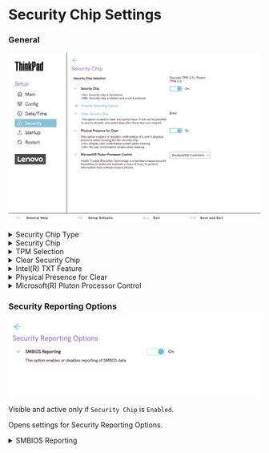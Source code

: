# Security Chip Settings #

### General ###

![](./img/tp_securitychip.png)

<details><summary>Security Chip Type</summary>

Shows the security chip type.

View-only when only one TPM option is available.

For some AMD and Qualcomm models, the TPM can be switched from the default discrete TPM 2.0 chip to the Microsoft(R) Pluton TPM 2.0.

!> If a device registered with Autopilot is switched from discrete TPM to Pluton, it will no longer be recognized by the Autopilot service. An administrator will need to [manually register the device again](https://learn.microsoft.com/en-us/autopilot/add-devices#collect-the-hardware-hash) after switching to Pluton to enable Autopilot again.

[Available via standard Windows commands](https://docs.microsoft.com/en-us/powershell/module/trustedplatformmodule/?view=windowsserver2019-ps&preserve-view=true&viewFallbackFrom=win10-ps)

</details>

<details><summary>Security Chip</summary>

Whether to enable security chip functionality.

Possible options:

1.	**On** - Default.
2.	Off - security chip is hidden and is not functional.

?>  If shows `MFG Mode` (manufacturing mode), then TPM (Trusted Platform Module) must be provisioned correctly. If this occurs on a ship-level system, please contact Lenovo Support for assistance.

| WMI Setting name | Values | Locked by SVP | AMD/Intel |
|:---|:---|:---|:---|
| SecurityChip | Active, Inactive, Disable, Enable | Yes | Both |

</details>

<details><summary>TPM Selection</summary>

Only an option on some AMD and some Qualcomm models. Allows to switch from discrete TPM 2.0 to Microsoft Pluton TPM 2.0.

!> In order to switch to Pluton TPM, the Microsoft Pluton Processor Control setting must already be Enabled.

!> If a device registered with Autopilot is switched from discrete TPM to Pluton, it will no longer be recognized by the Autopilot service. An administrator will need to [manually register the device again](https://learn.microsoft.com/en-us/autopilot/add-devices#collect-the-hardware-hash) after switching to Pluton to enable Autopilot again.

| WMI Setting name | Values | Locked by SVP | AMD/Intel |
|:---|:---|:---|:---|
| TpmSelection | DiscreteTPM2.0, PlutonTPM2.0 | Yes | AMD |

</details>

<details><summary>Clear Security Chip</summary>

Visible and active only if Security Chip` is `Enabled`.

This option is used to clear encryption keys.

!>  It will not be possible to access already encrypted data after these keys are cleared.

?> The option requires additional confirmation for clearing the keys.

Available via standard Windows commands: [Clear-Tpm](https://docs.microsoft.com/en-us/powershell/module/trustedplatformmodule/clear-tpm?view=windowsserver2019-ps)

</details>

<details><summary>Intel(R) TXT Feature</summary>

Visible and active only if Security Chip` is `Enabled`.

?> Intel (R) Trusted Execution Technology is a hardware-based security foundation to build and maintain a chain of trust, to protect information from software-based attacks.

Possible options:

1.	On
2.	**Off** – Default.

| WMI Setting name | Values | Locked by SVP | AMD/Intel |
|:---|:---|:---|:---|
| TXTFeature | Disable, Enable | Yes | Intel |

</details>

<details><summary>Physical Presence for Clear</summary>

Whether to require confirmation of a user`s physical presence when clearing the security chip.

!>  It is possible to change the value from Enable to Disable only when Supervisor Password exists, because it is required to confirm the action.

Possible options:

1.	**On** - Default.
2.	Off

| WMI Setting name | Values | Locked by SVP | AMD/Intel |
|:---|:---|:---|:---|
| PhysicalPresenceForTpmClear  | Disable, Enable | Yes | Both |

</details>

<details><summary>Microsoft(R) Pluton Processor Control</summary>

Whether to enable or disable the Pluton security processor.

!> This setting must be enabled before the TPM can be switched to Pluton.

When configuring these BIOS settings using WMI scripts, it is possible to follow these steps:

1. set ```PlutonSecurityProcessor``` to **Enable**
2. set ```TpmSelection``` to **PlutonTPM2.0**
3. specify the Supervisor password using WmiOpcodeInterface
4. save settings
5. suspend BitLocker
6. reboot

Possible options:

1. Disabled
2. Enabled
3. **Disabled(SW Controlled)** - Default

When set to ***Disabled*** or ***Enabled***, the setting cannot be changed without specifying a Supervisor password when using WMI.  When set to ***Disabled (SW Controlled)***, the setting can be changed using WMI without requiring Supervisor password. This allows the Pluton Security Processor to be enabled for use with a Discrete TPM 2.0 without requiring Supervisor password. If this setting is being changed in order to switch to the Pluton TPM 2.0, a Supervisor password will be required to make the TpmSelection change. If the setting is already ***Enabled***, then a Supervisor password will be required to change it using WMI. When using WMI, be sure to use the proper values from the table below.

| WMI Setting name | Values | Locked by SVP | AMD/Intel |
|:---|:---|:---|:---|
| PlutonSecurityProcessor  | Disable, Enable, Disable(SW_Controlled) | Yes | AMD |

</details>

### Security Reporting Options ###

![](./img/tp_securityreportingoptions.png)

Visible and active only if `Security Chip` is `Enabled`.

Opens settings for Security Reporting Options.

<details><summary>SMBIOS Reporting</summary>

Whether to enable reporting of SMBIOS data.

?> Changes to corresponding UEFI BIOS data are logged in a location, (PCR1, defined in the TCG standards), which other authorized programs can monitor, read, and analyze. 

Possible options:

1.	**On** - Default.
2.	Off

</details>

